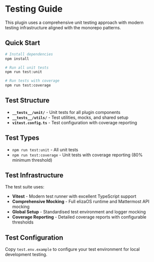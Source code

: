 # Testing Guide

This plugin uses a comprehensive unit testing approach with modern testing infrastructure aligned with the monorepo patterns.

## Quick Start

```bash
# Install dependencies
npm install

# Run all unit tests
npm run test:unit

# Run tests with coverage
npm run test:coverage
```

## Test Structure

- **`__tests__/unit/`** - Unit tests for all plugin components
- **`__tests__/utils/`** - Test utilities, mocks, and shared setup
- **`vitest.config.ts`** - Test configuration with coverage reporting

## Test Types

- `npm run test:unit` - All unit tests
- `npm run test:coverage` - Unit tests with coverage reporting (80% minimum threshold)

## Test Infrastructure

The test suite uses:
- **Vitest** - Modern test runner with excellent TypeScript support
- **Comprehensive Mocking** - Full elizaOS runtime and Mattermost API mocking
- **Global Setup** - Standardised test environment and logger mocking
- **Coverage Reporting** - Detailed coverage reports with configurable thresholds

## Test Configuration

Copy `test.env.example` to configure your test environment for local development testing.